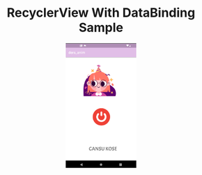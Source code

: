 
<h1 align="center">RecyclerView With DataBinding Sample</h1>


<p align="center"  width="80%">
  <img width="32%" src="https://github.com/Cansu-Kose/AD2-BootcampProgress/blob/main/Projeler/Project%2002%20-%20Tween%20Animation%20Exercise/resim/rsm1.png" alt="Sublime's custom image"/> 
</p>
